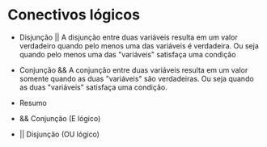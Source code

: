 # Conectivos lógicos

- Disjunção || A disjunção entre duas variáveis resulta em um valor verdadeiro quando pelo menos uma das variáveis é verdadeira.
Ou seja quando pelo menos uma das "variáveis" satisfaça uma condição

- Conjunção && A conjunção entre duas variáveis resulta em um valor somente quando as duas "variáveis" são verdadeiras.
Ou seja quando as duas "variáveis" satisfaça uma condição.

- Resumo
- && Conjunção (E lógico)
- || Disjunção (OU lógico)
